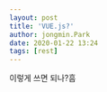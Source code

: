 ```yaml
---
layout: post
title: 'VUE.js?'
author: jongmin.Park
date: 2020-01-22 13:24
tags: [rest]
---
```


이렇게 쓰면 되나?흠
